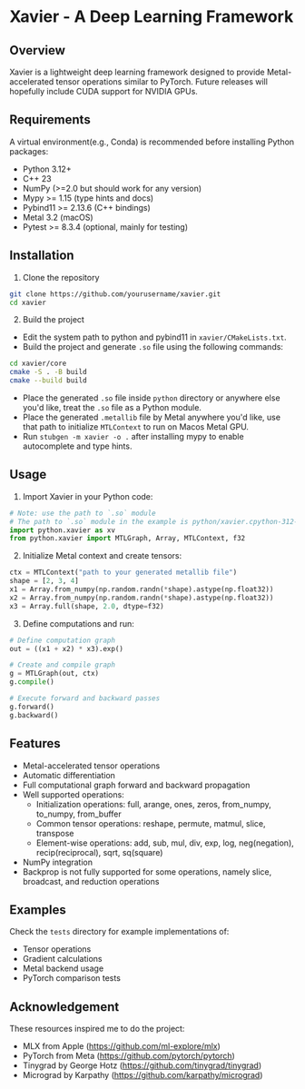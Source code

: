 # Xavier - A Deep Learning Framework

## Overview
Xavier is a lightweight deep learning framework designed to provide Metal-accelerated tensor operations similar to PyTorch. Future releases will hopefully include CUDA support for NVIDIA GPUs.

## Requirements
A virtual environment(e.g., Conda) is recommended before installing Python packages:
- Python 3.12+
- C++ 23
- NumPy (>=2.0 but should work for any version)
- Mypy >= 1.15 (type hints and docs)
- Pybind11 >= 2.13.6 (C++ bindings)
- Metal 3.2 (macOS)
- Pytest >= 8.3.4 (optional, mainly for testing)

## Installation
1. Clone the repository
```bash
git clone https://github.com/yourusername/xavier.git
cd xavier
```

2. Build the project
* Edit the system path to python and pybind11 in `xavier/CMakeLists.txt`.
* Build the project and generate `.so` file using the following commands:
```bash
cd xavier/core
cmake -S . -B build
cmake --build build
```
* Place the generated `.so` file inside `python` directory or anywhere else you'd like, treat the `.so` file as a Python module.
* Place the generated `.metallib` file by Metal anywhere you'd like, use that path to initialize `MTLContext` to run on Macos Metal GPU.
* Run `stubgen -m xavier -o .` after installing mypy to enable autocomplete and type hints.


## Usage
1. Import Xavier in your Python code:
```python
# Note: use the path to `.so` module
# The path to `.so` module in the example is python/xavier.cpython-312-darwin.so
import python.xavier as xv
from python.xavier import MTLGraph, Array, MTLContext, f32
```

2. Initialize Metal context and create tensors:
```python
ctx = MTLContext("path to your generated metallib file")
shape = [2, 3, 4]
x1 = Array.from_numpy(np.random.randn(*shape).astype(np.float32))
x2 = Array.from_numpy(np.random.randn(*shape).astype(np.float32))
x3 = Array.full(shape, 2.0, dtype=f32)
```

3. Define computations and run:
```python
# Define computation graph
out = ((x1 + x2) * x3).exp()

# Create and compile graph
g = MTLGraph(out, ctx)
g.compile()

# Execute forward and backward passes
g.forward()
g.backward()
```

## Features
- Metal-accelerated tensor operations
- Automatic differentiation
- Full computational graph forward and backward propagation
- Well supported operations:
  - Initialization operations: full, arange, ones, zeros, from_numpy, to_numpy, from_buffer
  - Common tensor operations: reshape, permute, matmul, slice, transpose
  - Element-wise operations: add, sub, mul, div, exp, log, neg(negation), recip(reciprocal), sqrt, sq(square)
- NumPy integration
- Backprop is not fully supported for some operations, namely slice, broadcast, and reduction operations

## Examples
Check the `tests` directory for example implementations of:
- Tensor operations
- Gradient calculations
- Metal backend usage
- PyTorch comparison tests

## Acknowledgement
These resources inspired me to do the project:
- MLX from Apple (https://github.com/ml-explore/mlx)
- PyTorch from Meta (https://github.com/pytorch/pytorch)
- Tinygrad by George Hotz (https://github.com/tinygrad/tinygrad)
- Micrograd by Karpathy (https://github.com/karpathy/micrograd)
